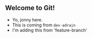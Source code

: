 ## Welcome to Git!

- Yo, jonny here.
- This is coming from `dev-adrain`
- I'm adding this from 'feature-branch'